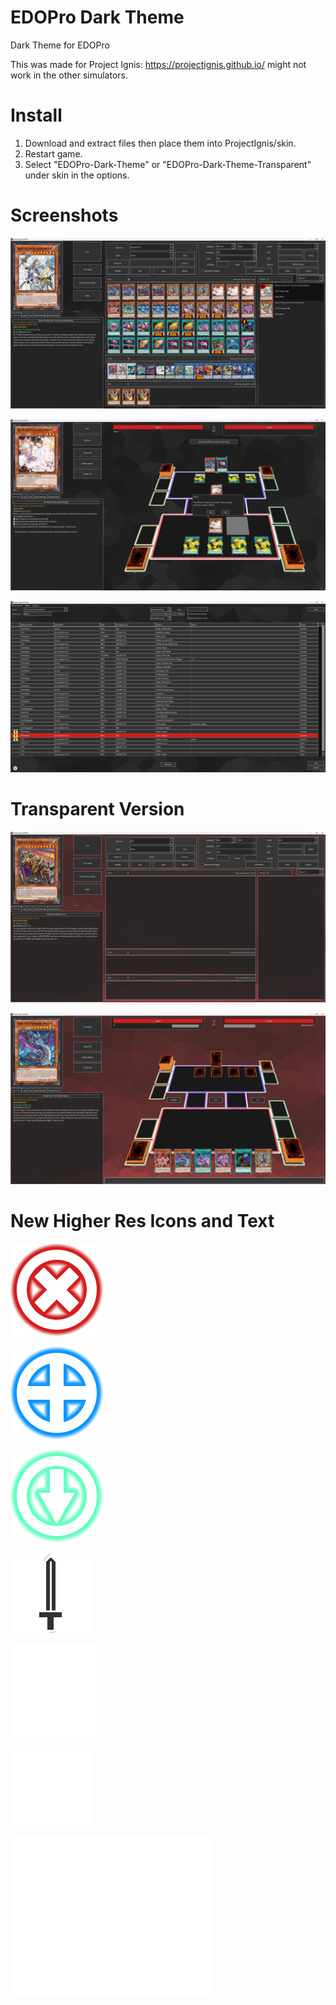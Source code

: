 # EDOPro Dark Theme
 Dark Theme for EDOPro 

This was made for Project Ignis: https://projectignis.github.io/ might not work in the other simulators.


# Install

1. Download and extract files then place them into ProjectIgnis/skin.
2. Restart game.
3. Select "EDOPro-Dark-Theme" or "EDOPro-Dark-Theme-Transparent" under skin in the options.


# Screenshots

![Alt text](screen/image-3.png)

![Alt text](screen/image-4.png)

![Alt text](screen/image-5.png)

# Transparent Version

![Alt text](screen/image.png)

![Alt text](screen/image-1.png)

# New Higher Res Icons and Text

![negate](textures/negated.png)

![equip](textures/equip.png)

![chain target](textures/chaintarget.png)

![attack](textures/attack.png)

![action](textures/act.png)

![chain](textures/chain.png)

![chain number](textures/number.png)